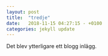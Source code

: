 ```yaml
---
layout: post
title:  "tredje"
date:   2018-11-15 04:27:15 - +0100
categories: jekyll update
---
```

Det blev ytterligare ett blogg inlägg.